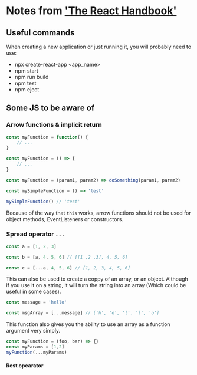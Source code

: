 # Notes from ['The React Handbook'](https://www.freecodecamp.org/news/the-react-handbook-b71c27b0a795/)

## Useful commands

When creating a new application or just running it, you will probably need to use: 

* npx create-react-app <app_name>
* npm start
* npm run build
* npm test
* npm eject

## Some JS to be aware of

### Arrow functions & implicit return

```javascript
const myFunction = function() {
    // ...
}

const myFunction = () => {
    // ...
}

const myFunction = (param1, param2) => doSomething(param1, param2)

const mySimpleFunction = () => 'test'

mySimpleFunction() // 'test'
```

Because of the way that `this` works, arrow functions should not be used for object methods, EventListeners or constructors. 

### Spread operator `...`

```javascript
const a = [1, 2, 3]

const b = [a, 4, 5, 6] // [[1 ,2 ,3], 4, 5, 6]

const c = [...a, 4, 5, 6] // [1, 2, 3, 4, 5, 6]
```

This can also be used to create a coppy of an array, or an object. Although if you use it on a string, it will turn the string into an array (Which could be useful in some cases).

```javascript
const message = 'hello'

const msgArray = [...message] // ['h', 'e', 'l'. 'l', 'o']
```
This function also gives you the ability to use an array as a function argument very simply.

```javascript
const myFunction = (foo, bar) => {}
const myParams = [1,2]
myFunction(...myParams)
```
#### Rest opearator



